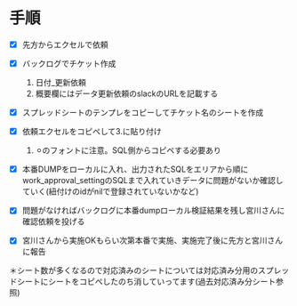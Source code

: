 # 手順
- [x] 先方からエクセルで依頼
- [x] バックログでチケット作成
	1. 日付_更新依頼
	2. 概要欄にはデータ更新依頼のslackのURLを記載する
- [x] スプレッドシートのテンプレをコピーしてチケット名のシートを作成
- [x] 依頼エクセルをコピペして3.に貼り付け
	1. ⚪︎のフォントに注意。SQL側からコピペする必要あり
- [x] 本番DUMPをローカルに入れ、出力されたSQLをエリアから順にwork_approval_settingのSQLまで入れていきデータに問題がないか確認していく(紐付けのidがnilで登録されていないかなど)
- [x] 問題がなければバックログに本番dumpローカル検証結果を残し宮川さんに確認依頼を投げる
- [x] 宮川さんから実施OKもらい次第本番で実施、実施完了後に先方と宮川さんに報告
  

＊シート数が多くなるので対応済みのシートについては対応済み分用のスプレッドシートにシートをコピペしたのち消していってます(過去対応済み分シート参照) 